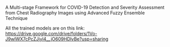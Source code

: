 A Multi-stage Framework for COVID-19 Detection and Severity Assessment from Chest Radiography Images using Advanced Fuzzy Ensemble Technique

All the trained models are on this link: https://drive.google.com/drive/folders/1Vo-J9wIWX7cPcZJjyl4__jO609HDlvBe?usp=sharing
